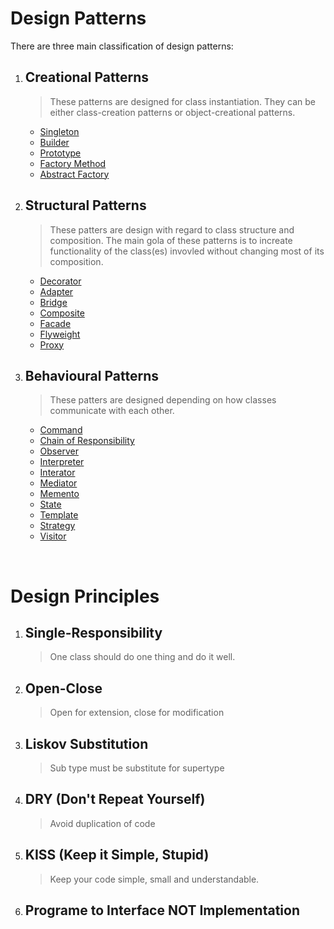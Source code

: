 # Design Patterns

There are three main classification of design patterns:

1. ## Creational Patterns
    > These patterns are designed for class instantiation. They can be either class-creation patterns or object-creational patterns.
    
    + [Singleton](./creational/singleton.md)
    + [Builder]()
    + [Prototype]()
    + [Factory Method]()
    + [Abstract Factory]()

2. ## Structural Patterns
    > These patters are design with regard to class structure and composition. The main gola of these patterns is to increate functionality of the class(es) invovled without changing most of its composition.

    + [Decorator](./structural/decorator.md)
    + [Adapter]()
    + [Bridge]()
    + [Composite]()
    + [Facade]()
    + [Flyweight]()
    + [Proxy]()

3. ## Behavioural Patterns
   > These patters are designed depending on how classes communicate with each other.

   + [Command](./behavioural/command.md)
   + [Chain of Responsibility]()
   + [Observer]()
   + [Interpreter]()
   + [Interator]()
   + [Mediator]()
   + [Memento]()
   + [State]()
   + [Template]()
   + [Strategy]()
   + [Visitor]() 






<br/>


# Design Principles


1. ## Single-Responsibility
    > One class should do one thing and do it well.

2. ## Open-Close 
   > Open for extension, close for modification

3. ## Liskov Substitution
   > Sub type must be substitute for supertype


4. ## DRY (Don't Repeat Yourself)
   > Avoid duplication of code


5. ## KISS (Keep it Simple, Stupid)
    > Keep your code simple, small and understandable.

6. ## Programe to Interface NOT Implementation 
   > 